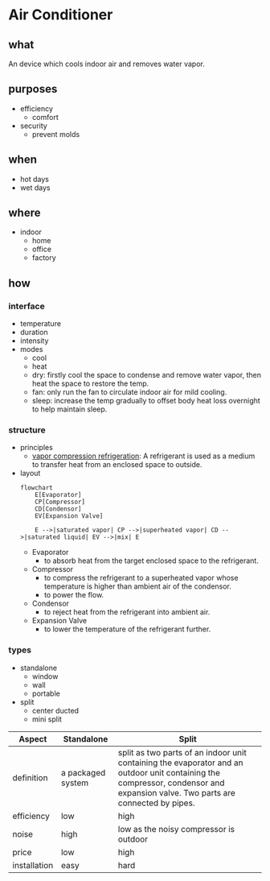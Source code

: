 # Air Conditioner

## what

An device which cools indoor air and removes water vapor. 

## purposes

- efficiency
    - comfort
- security
    - prevent molds

## when

- hot days
- wet days

## where

- indoor
    - home
    - office
    - factory

## how

### interface

- temperature
- duration
- intensity     
- modes
    - cool
    - heat
    - dry: firstly cool the space to condense and remove water vapor, then heat the space to restore the temp.
    - fan: only run the fan to circulate indoor air for mild cooling.
    - sleep: increase the temp gradually to offset body heat loss overnight to help maintain sleep.

### structure

- principles
    - [vapor compression refrigeration](https://en.wikipedia.org/wiki/Vapor-compression_refrigeration): A refrigerant is used as a medium to transfer heat from an enclosed space to outside.
- layout
    ```mermaid
    flowchart 
        E[Evaporator]
        CP[Compressor]
        CD[Condensor]
        EV[Expansion Valve]

        E -->|saturated vapor| CP -->|superheated vapor| CD -->|saturated liquid| EV -->|mix| E
    ```
    - Evaporator
        - to absorb heat from the target enclosed space to the refrigerant.
    - Compressor
        - to compress the refrigerant to a superheated vapor whose temperature is higher than ambient air of the condensor.
        - to power the flow.
    - Condensor
        - to reject heat from the refrigerant into ambient air.
    - Expansion Valve
        - to lower the temperature of the refrigerant further.

### types
- standalone
    - window
    - wall
    - portable
- split
    - center ducted
    - mini split

| Aspect| Standalone | Split |
| --- | --- | --- |
| definition | a packaged system | split as two parts of an indoor unit containing the evaporator and an outdoor unit containing the compressor, condensor and expansion valve. Two parts are connected by pipes. |
| efficiency | low | high |
| noise | high | low as the noisy compressor is outdoor |
| price | low | high |
| installation | easy | hard |